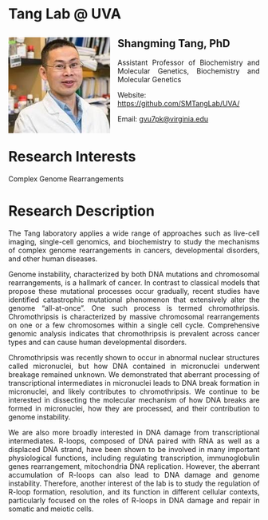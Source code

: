 
<!-- README.md is generated from README.Rmd. Please edit that file -->
<style type="text/css">
p {
  text-align: justify;
  text-justify: inter-word;
}
</style>

# Tang Lab @ UVA

<div class="profile" style="margin-bottom: 50px;">

<img src="man/figures/shangming_tang.jpeg" align="left" style="padding-right: 15px;"/>
<h2>
Shangming Tang, PhD
</h2>
<p>
Assistant Professor of Biochemistry and Molecular Genetics, Biochemistry
and Molecular Genetics
</p>
<p>
<i class="fa fa-envelope"></i>Website:
<a href="https://github.com/SMTangLab/UVA/">https://github.com/SMTangLab/UVA/</a>
</p>
<p>
<i class="fa fa-envelope"></i>Email:
<a href="mailto:gvu7pk@virginia.edu">gvu7pk@virginia.edu</a>
</p>

</div>

# Research Interests

Complex Genome Rearrangements

# Research Description

The Tang laboratory applies a wide range of approaches such as live-cell
imaging, single-cell genomics, and biochemistry to study the mechanisms
of complex genome rearrangements in cancers, developmental disorders,
and other human diseases.

Genome instability, characterized by both DNA mutations and chromosomal
rearrangements, is a hallmark of cancer. In contrast to classical models
that propose these mutational processes occur gradually, recent studies
have identified catastrophic mutational phenomenon that extensively
alter the genome “all-at-once”. One such process is termed
chromothripsis. Chromothripsis is characterized by massive chromosomal
rearrangements on one or a few chromosomes within a single cell cycle.
Comprehensive genomic analysis indicates that chromothripsis is
prevalent across cancer types and can cause human developmental
disorders.

Chromothripsis was recently shown to occur in abnormal nuclear
structures called micronuclei, but how DNA contained in micronuclei
underwent breakage remained unknown. We demonstrated that aberrant
processing of transcriptional intermediates in micronuclei leads to DNA
break formation in micronuclei, and likely contributes to
chromothripsis. We continue to be interested in dissecting the molecular
mechanism of how DNA breaks are formed in micronuclei, how they are
processed, and their contribution to genome instability.

We are also more broadly interested in DNA damage from transcriptional
intermediates. R-loops, composed of DNA paired with RNA as well as a
displaced DNA strand, have been shown to be involved in many important
physiological functions, including regulating transcription,
immunoglobulin genes rearrangement, mitochondria DNA replication.
However, the aberrant accumulation of R-loops can also lead to DNA
damage and genome instability. Therefore, another interest of the lab is
to study the regulation of R-loop formation, resolution, and its
function in different cellular contexts, particularly focused on the
roles of R-loops in DNA damage and repair in somatic and meiotic cells.
